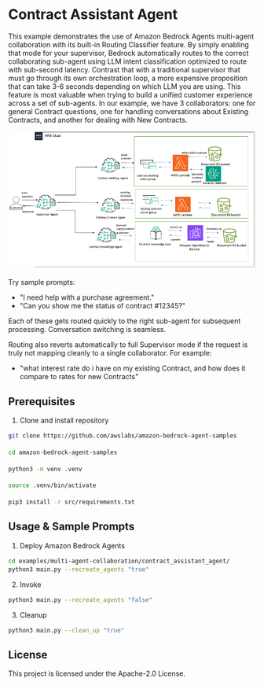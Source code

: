 # Contract Assistant Agent

This example demonstrates the use of Amazon Bedrock Agents multi-agent collaboration with its built-in Routing Classifier feature. By simply enabling that mode for your supervisor, Bedrock automatically routes to the correct collaborating sub-agent using LLM intent classification optimized to route with sub-second latency. Contrast that with a traditional supervisor that must go through its own orchestration loop, a more expensive proposition that can take 3-6 seconds depending on which LLM you are using. This feature is most valuable when trying to build a unified customer experience across a set of sub-agents. In our example, we have 3 collaborators: one for general Contract questions, one for handling conversations about Existing Contracts, and another for dealing with New Contracts.


![architecture](./architecture.png)

Try sample prompts:


- "I need help with a purchase agreement."
- "Can you show me the status of contract #12345?"

Each of these gets routed quickly to the right sub-agent for subsequent processing.
Conversation switching is seamless.

Routing also reverts automatically to full Supervisor mode if the request is truly
not mapping cleanly to a single collaborator. For example:

- "what interest rate do i have on my existing Contract, and how does it compare to rates for new Contracts"

## Prerequisites

1. Clone and install repository

```bash
git clone https://github.com/awslabs/amazon-bedrock-agent-samples

cd amazon-bedrock-agent-samples

python3 -m venv .venv

source .venv/bin/activate

pip3 install -r src/requirements.txt
```

## Usage & Sample Prompts

1. Deploy Amazon Bedrock Agents

```bash
cd examples/multi-agent-collaboration/contract_assistant_agent/
python3 main.py --recreate_agents "true"
```

2. Invoke

```bash
python3 main.py --recreate_agents "false"
```

3. Cleanup

```bash
python3 main.py --clean_up "true"
```

## License

This project is licensed under the Apache-2.0 License.